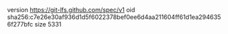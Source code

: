version https://git-lfs.github.com/spec/v1
oid sha256:c7e26e30af936d1d5f6022378bef0ee6d4aa211604ff61d1ea2946356f277bfc
size 5331
